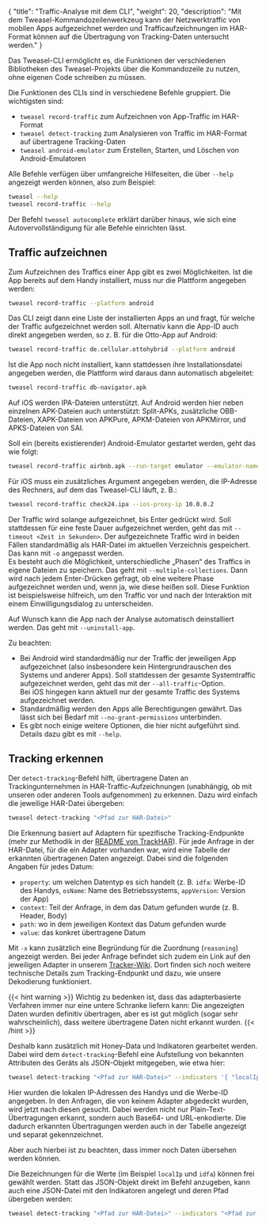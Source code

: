 {
    "title": "Traffic-Analyse mit dem CLI",
    "weight": 20,
    "description": "Mit dem Tweasel-Kommandozeilenwerkzeug kann der Netzwerktraffic von mobilen Apps aufgezeichnet werden und Trafficaufzeichnungen im HAR-Format können auf die Übertragung von Tracking-Daten untersucht werden."
}

Das Tweasel-CLI ermöglicht es, die Funktionen der verschiedenen Bibliotheken des Tweasel-Projekts über die Kommandozeile zu nutzen, ohne eigenen Code schreiben zu müssen.

Die Funktionen des CLIs sind in verschiedene Befehle gruppiert. Die wichtigsten sind:

* `tweasel record-traffic` zum Aufzeichnen von App-Traffic im HAR-Format
* `tweasel detect-tracking` zum Analysieren von Traffic im HAR-Format auf übertragene Tracking-Daten
* `tweasel android-emulator` zum Erstellen, Starten, und Löschen von Android-Emulatoren

Alle Befehle verfügen über umfangreiche Hilfeseiten, die über `--help` angezeigt werden können, also zum Beispiel:

```sh
tweasel --help
tweasel record-traffic --help
```

Der Befehl `tweasel autocomplete` erklärt darüber hinaus, wie sich eine Autovervollständigung für alle Befehle einrichten lässt.

## Traffic aufzeichnen

Zum Aufzeichnen des Traffics einer App gibt es zwei Möglichkeiten. Ist die App bereits auf dem Handy installiert, muss nur die Plattform angegeben werden:

```sh
tweasel record-traffic --platform android
```

Das CLI zeigt dann eine Liste der installierten Apps an und fragt, für welche der Traffic aufgezeichnet werden soll. Alternativ kann die App-ID auch direkt angegeben werden, so z. B. für die Otto-App auf Android:

```sh
tweasel record-traffic de.cellular.ottohybrid --platform android
```

Ist die App noch nicht installiert, kann stattdessen ihre Installationsdatei angegeben werden, die Plattform wird daraus dann automatisch abgeleitet:

```sh
tweasel record-traffic db-navigator.apk
```

Auf iOS werden IPA-Dateien unterstützt. Auf Android werden hier neben einzelnen APK-Dateien auch unterstützt: Split-APKs, zusätzliche OBB-Dateien, XAPK-Dateien von APKPure, APKM-Dateien von APKMirror, und APKS-Dateien von SAI.

Soll ein (bereits existierender) Android-Emulator gestartet werden, geht das wie folgt:

```sh
tweasel record-traffic airbnb.apk --run-target emulator --emulator-name "<Name des Emulators>"
```

Für iOS muss ein zusätzliches Argument angegeben werden, die IP-Adresse des Rechners, auf dem das Tweasel-CLI läuft, z. B.:

```sh
tweasel record-traffic check24.ipa --ios-proxy-ip 10.0.0.2
```

Der Traffic wird solange aufgezeichnet, bis Enter gedrückt wird. Soll stattdessen für eine feste Dauer aufgezeichnet werden, geht das mit `--timeout <Zeit in Sekunden>`. Der aufgezeichnete Traffic wird in beiden Fällen standardmäßig als HAR-Datei im aktuellen Verzeichnis gespeichert. Das kann mit `-o` angepasst werden.  
Es besteht auch die Möglichkeit, unterschiedliche „Phasen“ des Traffics in eigene Dateien zu speichern. Das geht mit `--multiple-collections`. Dann wird nach jedem Enter-Drücken gefragt, ob eine weitere Phase aufgezeichnet werden und, wenn ja, wie diese heißen soll. Diese Funktion ist beispielsweise hilfreich, um den Traffic vor und nach der Interaktion mit einem Einwilligungsdialog zu unterscheiden.

Auf Wunsch kann die App nach der Analyse automatisch deinstalliert werden. Das geht mit `--uninstall-app`.

Zu beachten:

* Bei Android wird standardmäßig nur der Traffic der jeweiligen App aufgezeichnet (also insbesondere kein Hintergrundrauschen des Systems und anderer Apps). Soll stattdessen der gesamte Systemtraffic aufgezeichnet werden, geht das mit der `--all-traffic`-Option.  
  Bei iOS hingegen kann aktuell nur der gesamte Traffic des Systems aufgezeichnet werden.
* Standardmäßig werden den Apps alle Berechtigungen gewährt. Das lässt sich bei Bedarf mit `--no-grant-permissions` unterbinden.
* Es gibt noch einige weitere Optionen, die hier nicht aufgeführt sind. Details dazu gibt es mit `--help`.

## Tracking erkennen

Der `detect-tracking`-Befehl hilft, übertragene Daten an Trackingunternehmen in HAR-Traffic-Aufzeichnungen (unabhängig, ob mit unseren oder anderen Tools aufgenommen) zu erkennen. Dazu wird einfach die jeweilige HAR-Datei übergeben:

```sh
tweasel detect-tracking "<Pfad zur HAR-Datei>"
```

Die Erkennung basiert auf Adaptern für spezifische Tracking-Endpunkte (mehr zur Methodik in der [README von TrackHAR](https://github.com/tweaselORG/TrackHAR)). Für jede Anfrage in der HAR-Datei, für die ein Adapter vorhanden war, wird eine Tabelle der erkannten übertragenen Daten angezeigt. Dabei sind die folgenden Angaben für jedes Datum:

* `property`: um welchen Datentyp es sich handelt (z. B. `idfa`: Werbe-ID des Handys, `osName`: Name des Betriebssystems, `appVersion`: Version der App)
* `context`: Teil der Anfrage, in dem das Datum gefunden wurde (z. B. Header, Body)
* `path`: wo in dem jeweiligen Kontext das Datum gefunden wurde
* `value`: das konkret übertragene Datum

Mit `-x` kann zusätzlich eine Begründung für die Zuordnung (`reasoning`) angezeigt werden. Bei jeder Anfrage befindet sich zudem ein Link auf den jeweiligen Adapter in unserem [Tracker-Wiki](https://trackers.tweasel.org/). Dort finden sich noch weitere technische Details zum Tracking-Endpunkt und dazu, wie unsere Dekodierung funktioniert.

{{< hint warning >}}
Wichtig zu bedenken ist, dass das adapterbasierte Verfahren immer nur eine untere Schranke liefern kann: Die angezeigten Daten wurden definitiv übertragen, aber es ist gut möglich (sogar sehr wahrscheinlich), dass weitere übertragene Daten nicht erkannt wurden.
{{< /hint >}}

Deshalb kann zusätzlich mit Honey-Data und Indikatoren gearbeitet werden. Dabei wird dem `detect-tracking`-Befehl eine Aufstellung von bekannten Attributen des Geräts als JSON-Objekt mitgegeben, wie etwa hier:

```sh
tweasel detect-tracking "<Pfad zur HAR-Datei>" --indicators '{ "localIp": ["10.0.0.2", "fd31:4159::a2a1"], "idfa": "6a1c1487-a0af-4223-b142-a0f4621d0311" }'
```

Hier wurden die lokalen IP-Adressen des Handys und die Werbe-ID angegeben. In den Anfragen, die von keinem Adapter abgedeckt wurden, wird jetzt nach diesen gesucht. Dabei werden nicht nur Plain-Text-Übertragungen erkannt, sondern auch Base64- und URL-enkodierte. Die dadurch erkannten Übertragungen werden auch in der Tabelle angezeigt und separat gekennzeichnet.

Aber auch hierbei ist zu beachten, dass immer noch Daten übersehen werden können.

Die Bezeichnungen für die Werte (im Beispiel `localIp` und `idfa`) können frei gewählt werden. Statt das JSON-Objekt direkt im Befehl anzugeben, kann auch eine JSON-Datei mit den Indikatoren angelegt und deren Pfad übergeben werden:

```sh
tweasel detect-tracking "<Pfad zur HAR-Datei>" --indicators "<Pfad zur JSON-Datei>"
```
